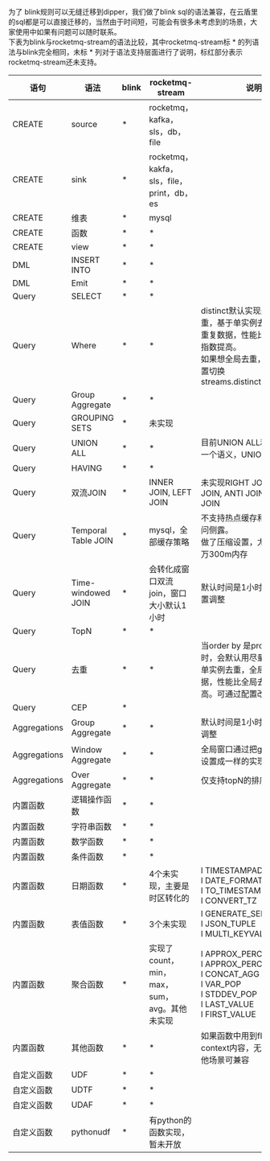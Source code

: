 为了 blink规则可以无缝迁移到dipper，我们做了blink sql的语法兼容，在云盾里的sql都是可以直接迁移的，当然由于时间短，可能会有很多未考虑到的场景，大家使用中如果有问题可以随时联系。<br />下表为blink与rocketmq-stream的语法比较，其中rocketmq-stream标 * 的列语法与blink完全相同，未标 * 列对于语法支持层面进行了说明，标红部分表示rocketmq-stream还未支持。

| 语句          | 语法 | blink | rocketmq-stream | 说明 |
|-------------| --- | --- | --- | --- |
| CREATE      | source | * | rocketmq，kafka，sls，db，file |  |
| CREATE      | sink | * | rocketmq，kakfa，sls，file，print，db，es |  |
| CREATE      | 维表 | * | mysql |  |
| CREATE      | 函数 | * | * |  |
| CREATE      | view | * | * |  |
| DML         | INSERT INTO | * | * |  |
| DML         | Emit | * | * |  |
| Query       | SELECT | * | * |  |
| Query       | Where | * | * | distinct默认实现是尽量去重，基于单实例去重，全局有重复数据，性能比全局去重有指数提高。<br />如果想全局去重，通过修改配置切换streams.distinct.globle=true |
| Query            | Group Aggregate | * | * |  |
| Query           | GROUPING SETS | * | 未实现 |  |
| Query           | UNION ALL | * | * | 目前UNION ALL和UNION是一个语义，UNION未做去重 |
| Query           | HAVING | * | * |  |
| Query           | 双流JOIN | * | INNER JOIN, LEFT JOIN | 未实现RIGHT JOIN, FULL JOIN, ANTI JOIN, SEMI JOIN |
| Query           | Temporal Table JOIN | * | mysql，全部缓存策略 | 不支持热点缓存和直接远程访问侧露。<br />做了压缩设置，尤其情报，千万300m内存 |
| Query           | Time-windowed JOIN | * | 会转化成窗口双流join，窗口大小默认1小时 | 默认时间是1小时，可通过配置调整 |
| Query           | TopN | * | * |  |
| Query           | 去重 | * | * | 当order by 是proctime()时，会默认用尽量去重，基于单实例去重，全局有重复数据，性能比全局去重有指数提高。可通过配置改变实现 |
| Query           | CEP | * |  |  |
| Aggregations | Group Aggregate | * | * | 默认时间是1小时，通过配置调整 |
|   Aggregations          | Window Aggregate | *	 | * | 全局窗口通过把groupby key设置成一样的实现 |
|   Aggregations          | Over Aggregate | * | * | 仅支持topN的排序和去重 |
| 内置函数 | 逻辑操作函数 | *	 | * |  |
|  内置函数           | 字符串函数 | *	 | * |  |
|  内置函数           | 数学函数 | *	 | * |  |
|  内置函数           | 条件函数 | *	 | * |  |
|  内置函数           | 日期函数 | *	 | 4个未实现，主要是时区转化的 | l	TIMESTAMPADD<br />l	DATE_FORMAT_TZ<br />l	TO_TIMESTAMP_TZ<br />l	CONVERT_TZ |
|  内置函数           | 表值函数 | *	 | 3个未实现 | l	GENERATE_SERIES<br />l	JSON_TUPLE<br />l	MULTI_KEYVALUE |
|  内置函数           | 聚合函数 | * | 实现了count，min，max，sum，avg。其他未实现 | l	APPROX_PERCENTILE<br />l	APPROX_PERCENTILE<br />l	CONCAT_AGG<br />l	VAR_POP<br />l	STDDEV_POP<br />l	LAST_VALUE<br />l	FIRST_VALUE |
|  内置函数           | 其他函数 | * | * | 如果函数中用到flink的context内容，无法兼容。其他场景可兼容 |
| 自定义函数       | UDF | * | * |  |
|   自定义函数           | UDTF | * | * |  |
|   自定义函数           | UDAF | * | * |  |
|   自定义函数           | pythonudf | * | 有python的函数实现，暂未开放 |  |
